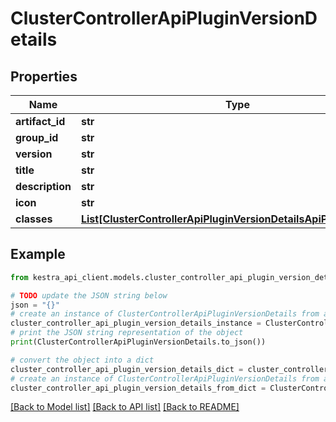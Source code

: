 # ClusterControllerApiPluginVersionDetails


## Properties

Name | Type | Description | Notes
------------ | ------------- | ------------- | -------------
**artifact_id** | **str** |  | [optional] 
**group_id** | **str** |  | [optional] 
**version** | **str** |  | [optional] 
**title** | **str** |  | [optional] 
**description** | **str** |  | [optional] 
**icon** | **str** |  | [optional] 
**classes** | [**List[ClusterControllerApiPluginVersionDetailsApiPluginClasses]**](ClusterControllerApiPluginVersionDetailsApiPluginClasses.md) |  | [optional] 

## Example

```python
from kestra_api_client.models.cluster_controller_api_plugin_version_details import ClusterControllerApiPluginVersionDetails

# TODO update the JSON string below
json = "{}"
# create an instance of ClusterControllerApiPluginVersionDetails from a JSON string
cluster_controller_api_plugin_version_details_instance = ClusterControllerApiPluginVersionDetails.from_json(json)
# print the JSON string representation of the object
print(ClusterControllerApiPluginVersionDetails.to_json())

# convert the object into a dict
cluster_controller_api_plugin_version_details_dict = cluster_controller_api_plugin_version_details_instance.to_dict()
# create an instance of ClusterControllerApiPluginVersionDetails from a dict
cluster_controller_api_plugin_version_details_from_dict = ClusterControllerApiPluginVersionDetails.from_dict(cluster_controller_api_plugin_version_details_dict)
```
[[Back to Model list]](../README.md#documentation-for-models) [[Back to API list]](../README.md#documentation-for-api-endpoints) [[Back to README]](../README.md)


